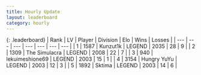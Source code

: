 ```yaml
---
title: Hourly Update
layout: leaderboard
category: hourly
---
```


{: .leaderboard}
| Rank | LV | Player | Division | Elo | Wins | Losses |
| --- | --- | --- | --- | --- | --- | --- |
| <span data-change="0">1</span> | 1587 | <span title="ID: 392407">Kunzut1k</span> | LEGEND | <span data-change="0">2035</span> | <span data-change="0">28</span> | <span data-change="0">9</span> |
| <span data-change="3">2</span> | 1309 | <span title="ID: 366840">The Simulacra</span> | LEGEND | <span data-change="16">2008</span> | <span data-change="2">22</span> | <span data-change="0">7</span> |
| <span data-change="0">3</span> | 940 | <span title="ID: 562775">lekuimeshione69</span> | LEGEND | <span data-change="0">2003</span> | <span data-change="0">15</span> | <span data-change="0">1</span> |
| <span data-change="0">4</span> | 3154 | <span title="ID: 164871">Hungry YuYu</span> | LEGEND | <span data-change="0">2003</span> | <span data-change="0">12</span> | <span data-change="0">3</span> |
| <span data-change="-3">5</span> | 1892 | <span title="ID: 353063">Sktima</span> | LEGEND | <span data-change="-12">2003</span> | <span data-change="0">14</span> | <span data-change="1">6</span> |